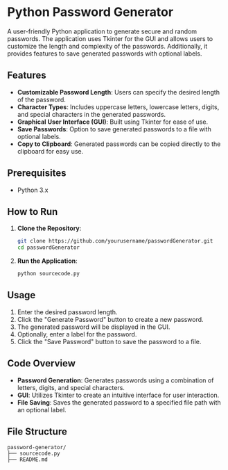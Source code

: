 # Python Password Generator

A user-friendly Python application to generate secure and random passwords. The application uses Tkinter for the GUI and allows users to customize the length and complexity of the passwords. Additionally, it provides features to save generated passwords with optional labels.

## Features

- **Customizable Password Length**: Users can specify the desired length of the password.
- **Character Types**: Includes uppercase letters, lowercase letters, digits, and special characters in the generated passwords.
- **Graphical User Interface (GUI)**: Built using Tkinter for ease of use.
- **Save Passwords**: Option to save generated passwords to a file with optional labels.
- **Copy to Clipboard**: Generated passwords can be copied directly to the clipboard for easy use.

## Prerequisites

- Python 3.x

## How to Run

1. **Clone the Repository**:
    ```bash
    git clone https://github.com/yourusername/passwordGenerator.git
    cd passwordGenerator
    ```

2. **Run the Application**:
    ```bash
    python sourcecode.py
    ```

## Usage

1. Enter the desired password length.
2. Click the "Generate Password" button to create a new password.
3. The generated password will be displayed in the GUI.
4. Optionally, enter a label for the password.
5. Click the "Save Password" button to save the password to a file.

## Code Overview

- **Password Generation**: Generates passwords using a combination of letters, digits, and special characters.
- **GUI**: Utilizes Tkinter to create an intuitive interface for user interaction.
- **File Saving**: Saves the generated password to a specified file path with an optional label.

## File Structure

```plaintext
password-generator/
├── sourcecode.py
├── README.md
